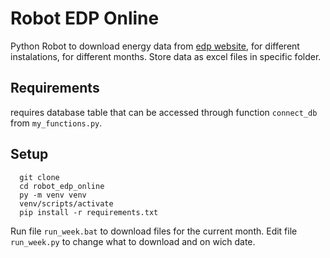 # Robot EDP Online
Python Robot to download energy data from [edp website](https://online.edpdistribuicao.pt/login), for different instalations, for different months. Store data as excel files in specific folder.


## Requirements
requires database table that can be accessed through function ```connect_db``` from ```my_functions.py```.

## Setup
  ```
    git clone
    cd robot_edp_online
    py -m venv venv
    venv/scripts/activate
    pip install -r requirements.txt
  ```
  
  Run file ```run_week.bat``` to download files for the current month.
  Edit file ```run_week.py``` to change what to download and on wich date.

